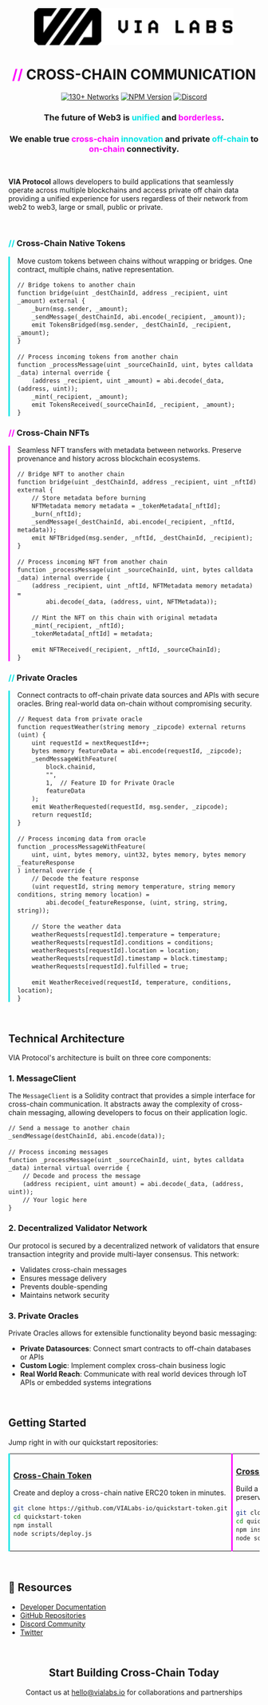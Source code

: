<div align="center">
  <picture>
    <source media="(prefers-color-scheme: dark)" srcset="https://raw.githubusercontent.com/VIALabs-io/.github/main/profile/logo-white.svg" width="400">
    <source media="(prefers-color-scheme: light)" srcset="https://raw.githubusercontent.com/VIALabs-io/.github/main/profile/logo-black.svg" width="400">
    <img src="https://raw.githubusercontent.com/VIALabs-io/.github/main/profile/logo-black.svg" alt="VIA Labs" width="400">
  </picture>
  
  <h1><span style="color:#FF00FF">// </span>CROSS-CHAIN COMMUNICATION</h1>
  
  <p>
    <a href="https://github.com/VIALabs-io"><img src="https://img.shields.io/badge/130+-NETWORKS-00E5E5?style=for-the-badge" alt="130+ Networks"></a>
    <a href="https://www.npmjs.com/package/@vialabs-io/contracts"><img src="https://img.shields.io/npm/v/@vialabs-io/npm-contracts?style=for-the-badge&color=FF00FF&label=NPM" alt="NPM Version"></a>
    <a href="https://discord.gg/vialabs"><img src="https://img.shields.io/badge/Discord-Join-00E5E5?style=for-the-badge&logo=discord&logoColor=white" alt="Discord"></a>
  </p>
  
  <h3>The future of Web3 is <span style="color:#00E5E5">unified</span> and <span style="color:#FF00FF">borderless</span>.</h3>
  <h3>We enable true <span style="color:#FF00FF">cross-chain</span> <span style="color:#00E5E5">innovation</span> and private <span style="color:#00E5E5">off-chain</span> to <span style="color:#FF00FF">on-chain</span> connectivity.</h3>
</div>

<br>

**VIA Protocol** allows developers to build applications that seamlessly operate across multiple blockchains and access private off chain data providing a unified experience for users regardless of their network from web2 to web3, large or small, public or private.

<br>


### <span style="color:#00E5E5">//</span> Cross-Chain Native Tokens

<div style="border-left: 3px solid #00E5E5; padding-left: 15px;">

Move custom tokens between chains without wrapping or bridges. One contract, multiple chains, native representation.

```solidity
// Bridge tokens to another chain
function bridge(uint _destChainId, address _recipient, uint _amount) external {
    _burn(msg.sender, _amount);
    _sendMessage(_destChainId, abi.encode(_recipient, _amount));
    emit TokensBridged(msg.sender, _destChainId, _recipient, _amount);
}

// Process incoming tokens from another chain
function _processMessage(uint _sourceChainId, uint, bytes calldata _data) internal override {
    (address _recipient, uint _amount) = abi.decode(_data, (address, uint));
    _mint(_recipient, _amount);
    emit TokensReceived(_sourceChainId, _recipient, _amount);
}
```
</div>

### <span style="color:#FF00FF">//</span> Cross-Chain NFTs

<div style="border-left: 3px solid #FF00FF; padding-left: 15px;">

Seamless NFT transfers with metadata between networks. Preserve provenance and history across blockchain ecosystems.

```solidity
// Bridge NFT to another chain
function bridge(uint _destChainId, address _recipient, uint _nftId) external {
    // Store metadata before burning
    NFTMetadata memory metadata = _tokenMetadata[_nftId];
    _burn(_nftId);
    _sendMessage(_destChainId, abi.encode(_recipient, _nftId, metadata));
    emit NFTBridged(msg.sender, _nftId, _destChainId, _recipient);
}

// Process incoming NFT from another chain
function _processMessage(uint _sourceChainId, uint, bytes calldata _data) internal override {
    (address _recipient, uint _nftId, NFTMetadata memory metadata) = 
        abi.decode(_data, (address, uint, NFTMetadata));
    
    // Mint the NFT on this chain with original metadata
    _mint(_recipient, _nftId);
    _tokenMetadata[_nftId] = metadata;
    
    emit NFTReceived(_recipient, _nftId, _sourceChainId);
}
```
</div>

### <span style="color:#00E5E5">//</span> Private Oracles

<div style="border-left: 3px solid #00E5E5; padding-left: 15px;">

Connect contracts to off-chain private data sources and APIs with secure oracles. Bring real-world data on-chain without compromising security.

```solidity
// Request data from private oracle
function requestWeather(string memory _zipcode) external returns (uint) {
    uint requestId = nextRequestId++;
    bytes memory featureData = abi.encode(requestId, _zipcode);
    _sendMessageWithFeature(
        block.chainid,
        "",
        1,  // Feature ID for Private Oracle
        featureData
    );
    emit WeatherRequested(requestId, msg.sender, _zipcode);
    return requestId;
}

// Process incoming data from oracle
function _processMessageWithFeature(
    uint, uint, bytes memory, uint32, bytes memory, bytes memory _featureResponse
) internal override {
    // Decode the feature response
    (uint requestId, string memory temperature, string memory conditions, string memory location) = 
        abi.decode(_featureResponse, (uint, string, string, string));
    
    // Store the weather data
    weatherRequests[requestId].temperature = temperature;
    weatherRequests[requestId].conditions = conditions;
    weatherRequests[requestId].location = location;
    weatherRequests[requestId].timestamp = block.timestamp;
    weatherRequests[requestId].fulfilled = true;
    
    emit WeatherReceived(requestId, temperature, conditions, location);
}
```
</div>

<br>

## Technical Architecture

VIA Protocol's architecture is built on three core components:

### 1. MessageClient

The `MessageClient` is a Solidity contract that provides a simple interface for cross-chain communication. It abstracts away the complexity of cross-chain messaging, allowing developers to focus on their application logic.

```solidity
// Send a message to another chain
_sendMessage(destChainId, abi.encode(data));

// Process incoming messages
function _processMessage(uint _sourceChainId, uint, bytes calldata _data) internal virtual override {
    // Decode and process the message
    (address recipient, uint amount) = abi.decode(_data, (address, uint));
    // Your logic here
}
```

### 2. Decentralized Validator Network

Our protocol is secured by a decentralized network of validators that ensure transaction integrity and provide multi-layer consensus. This network:

- Validates cross-chain messages
- Ensures message delivery
- Prevents double-spending
- Maintains network security

### 3. Private Oracles

Private Oracles allows for extensible functionality beyond basic messaging:

- **Private Datasources**: Connect smart contracts to off-chain databases or APIs
- **Custom Logic**: Implement complex cross-chain business logic
- **Real World Reach**: Communicate with real world devices through IoT APIs or embedded systems integrations

<br>

## Getting Started

Jump right in with our quickstart repositories:

<table>
<tr>
<td width="33%" style="border-left: 3px solid #00E5E5;">
<h3><a href="https://github.com/VIALabs-io/quickstart-token">Cross-Chain Token</a></h3>
<p>Create and deploy a cross-chain native ERC20 token in minutes.</p>

```bash
git clone https://github.com/VIALabs-io/quickstart-token.git
cd quickstart-token
npm install
node scripts/deploy.js
```
</td>
<td width="33%" style="border-left: 3px solid #FF00FF;">
<h3><a href="https://github.com/VIALabs-io/quickstart-nft">Cross-Chain NFT</a></h3>
<p>Build a cross-chain native NFT collection with metadata preservation.</p>

```bash
git clone https://github.com/VIALabs-io/quickstart-nft.git
cd quickstart-nft
npm install
node scripts/deploy.js
```
</td>
<td width="33%" style="border-left: 3px solid #00E5E5;">
<h3><a href="https://github.com/VIALabs-io/quickstart-oracle">Private Oracle</a></h3>
<p>Connect your contracts to off-chain data sources.</p>

```bash
git clone https://github.com/VIALabs-io/quickstart-oracle.git
cd quickstart-oracle
npm install
node scripts/deploy.js
```
</td>
</tr>
</table>

<br>



## 🔗 Resources

- [Developer Documentation](https://developer.vialabs.io)
- [GitHub Repositories](https://github.com/VIALabs-io)
- [Discord Community](https://discord.gg/vialabs)
- [Twitter](https://twitter.com/VIALabs_io)

<br>

<div align="center">
  <h2>Start Building Cross-Chain Today</h2>
  <p>Contact us at <a href="mailto:hello@vialabs.io">hello@vialabs.io</a> for collaborations and partnerships</p>
</div>
